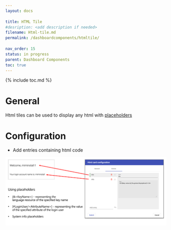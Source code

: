 ```yaml
---
layout: docs

title: HTML Tile
#desription: <add description if needed>
filename: Html-tile.md
permalink: /dashboardcomponents/htmltile/

nav_order: 15
status: in progress
parent: Dashboard Components
toc: true
---
```


{% include toc.md %}



# General

Html tiles can be used to display any html with [placeholders](/IDABUS-Identity-Solution/Documentation/Sets-based-UI-Settings/Placeholders)

# Configuration

- Add entries containing html code

![images_html_tile.png](/img/images_html_tile-fb8a1447-214b-4166-9cc0-7abbbcbf83c5.png)
